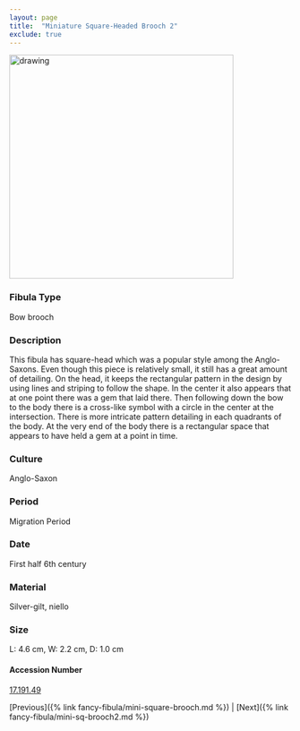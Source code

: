 ```yaml
---
layout: page
title:  "Miniature Square-Headed Brooch 2"
exclude: true
---
```


<p><img src="https://collectionapi.metmuseum.org/api/collection/v1/iiif/465096/921402/main-image" alt="drawing" width="400"/></p>

### Fibula Type
Bow brooch
### Description
This fibula has square-head which was a popular style among the Anglo-Saxons. Even though this piece is relatively small, it still has a great amount of detailing. On the head, it keeps the rectangular pattern in the design by using lines and striping to follow the shape. In the center it also appears that at one point there was a gem that laid there. Then following down the bow to the body there is a cross-like symbol with a circle in the center at the intersection. There is more intricate pattern detailing in each quadrants of the body. At the very end of the body there is a rectangular space that appears to have held a gem at a point in time.
### Culture
Anglo-Saxon
### Period
Migration Period
### Date
First half 6th century
### Material
Silver-gilt, niello
### Size
L: 4.6 cm, W: 2.2 cm, D: 1.0 cm



#### Accession Number
[17.191.49](https://www.metmuseum.org/art/collection/search/465096)

 [Previous]({% link fancy-fibula/mini-square-brooch.md %}) | [Next]({% link fancy-fibula/mini-sq-brooch2.md %})
